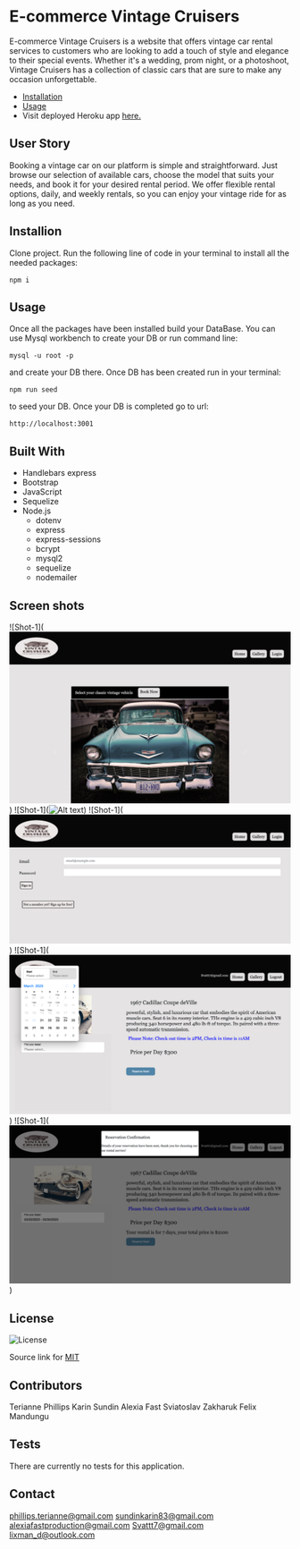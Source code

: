 # E-commerce Vintage Cruisers

E-commerce Vintage Cruisers is a website that offers vintage car rental services to customers who are looking to add a touch of style and elegance to their special events. Whether it's a wedding, prom night, or a photoshoot, Vintage Cruisers has a collection of classic cars that are sure to make any occasion unforgettable.

  * [Installation](#install)
  * [Usage](#usage)
  * Visit deployed Heroku app [here.](https:/herokuapp.com/)



## User Story

Booking a vintage car on our platform is simple and straightforward. Just browse our selection of available cars, choose the model that suits your needs, and book it for your desired rental period. We offer flexible rental options, daily, and weekly rentals, so you can enjoy your vintage ride for as long as you need.



## Installion

Clone project.
Run the following line of code in your terminal to install all the needed packages: 
```
npm i
```


## Usage

Once all the packages have been installed build your DataBase. You can use Mysql workbench to create your DB or run command line:
```
mysql -u root -p
```
and create your DB there. Once DB has been created run in your terminal:
```
npm run seed
```
to seed your DB. Once your DB is completed go to url:
```
http://localhost:3001
```


## Built With

- Handlebars express
- Bootstrap
- JavaScript
- Sequelize
- Node.js
  - dotenv
  - express
  - express-sessions
  - bcrypt
  - mysql2
  - sequelize
  - nodemailer


## Screen shots

![Shot-1](![Alt text](images/screen1.png))
![Shot-1](![Alt text](images/screen2.png))
![Shot-1](![Alt text](images/screen3.png))
![Shot-1](![Alt text](images/screen4.png))
![Shot-1](![Alt text](images/screen5.png))
 
## License

![License](https://img.shields.io/badge/License-MIT-yellow.svg)

Source link for [MIT](https://opensource.org/licenses/MIT)

## Contributors
Terianne Phillips
Karin Sundin
Alexia Fast
Sviatoslav Zakharuk
Felix Mandungu

## Tests

There are currently no tests for this application.  

## Contact

phillips.terianne@gmail.com
sundinkarin83@gmail.com
alexiafastproduction@gmail.com
Svattt7@gmail.com
lixman_d@outlook.com



